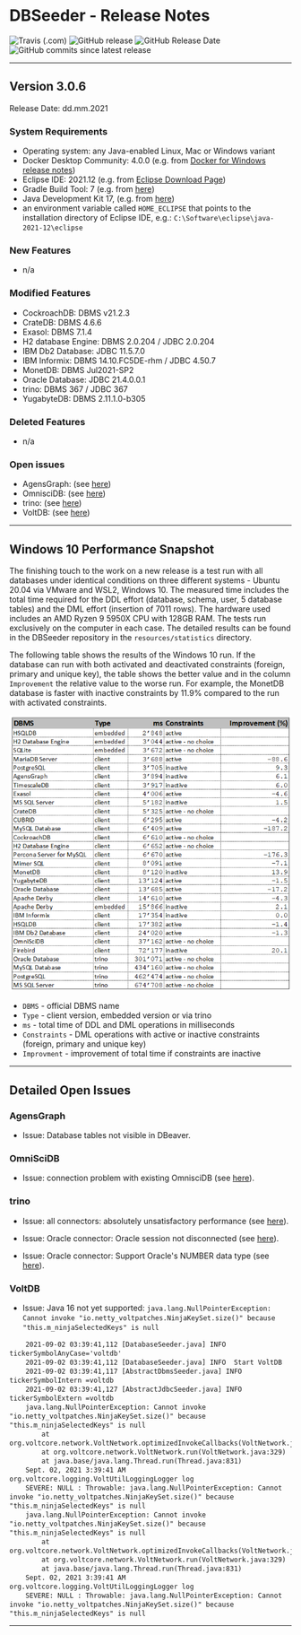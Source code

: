# DBSeeder - Release Notes

![Travis (.com)](https://img.shields.io/travis/com/KonnexionsGmbH/db_seeder.svg?branch=master)
![GitHub release](https://img.shields.io/github/release/KonnexionsGmbH/db_seeder.svg)
![GitHub Release Date](https://img.shields.io/github/release-date/KonnexionsGmbH/db_seeder.svg)
![GitHub commits since latest release](https://img.shields.io/github/commits-since/KonnexionsGmbH/db_seeder/3.0.6.svg)

----

## Version 3.0.6

Release Date: dd.mm.2021

### System Requirements

- Operating system: any Java-enabled Linux, Mac or Windows variant
- Docker Desktop Community: 4.0.0 (e.g. from [Docker for Windows release notes](https://docs.docker.com/docker-for-windows/release-notes))
- Eclipse IDE: 2021.12 (e.g. from [Eclipse Download Page](https://www.eclipse.org/downloads))
- Gradle Build Tool: 7 (e.g. from [here](https://gradle.org/releases))
- Java Development Kit 17, (e.g. from [here](https://jdk.java.net/java-se-ri/17))
- an environment variable called `HOME_ECLIPSE` that points to the installation directory of Eclipse IDE, e.g.: `C:\Software\eclipse\java-2021-12\eclipse`

### New Features

- n/a

### Modified Features

- CockroachDB: DBMS v21.2.3
- CrateDB: DBMS 4.6.6
- Exasol: DBMS 7.1.4
- H2 database Engine: DBMS 2.0.204 / JDBC 2.0.204
- IBM Db2 Database: JDBC 11.5.7.0
- IBM Informix: DBMS 14.10.FC5DE-rhm / JDBC 4.50.7
- MonetDB: DBMS Jul2021-SP2
- Oracle Database: JDBC 21.4.0.0.1
- trino: DBMS 367 / JDBC 367
- YugabyteDB: DBMS 2.11.1.0-b305

### Deleted Features

- n/a

### Open issues

- AgensGraph: (see [here](#issues_agensgraph))
- OmnisciDB: (see [here](#issues_omnisci))
- trino: (see [here](#issues_trino))
- VoltDB: (see [here](#issues_voltdb))

----

## Windows 10 Performance Snapshot

The finishing touch to the work on a new release is a test run with all databases under identical conditions on three different systems - Ubuntu 20.04 via VMware and WSL2, Windows 10. 
The measured time includes the total time required for the DDL effort (database, schema, user, 5 database tables) and the DML effort (insertion of 7011 rows). 
The hardware used includes an AMD Ryzen 9 5950X CPU with 128GB RAM. 
The tests run exclusively on the computer in each case. 
The detailed results can be found in the DBSeeder repository in the `resources/statistics` directory.

The following table shows the results of the Windows 10 run. 
If the database can run with both activated and deactivated constraints (foreign, primary and unique key), the table shows the better value and in the column `Improvement` the relative value to the worse run. 
For example, the MonetDB database is faster with inactive constraints by 11.9% compared to the run with activated constraints.

![](resources/.README_images/Perf_Snap_3.0.5_win10.png)

- `DBMS` - official DBMS name
- `Type` - client version, embedded version or via trino
- `ms` - total time of DDL and DML operations in milliseconds
- `Constraints` - DML operations with active or inactive constraints (foreign, primary and unique key)
- `Improvment` - improvement of total time if constraints are inactive 

----

## Detailed Open Issues

### <a name="issues_agensgraph"></a> AgensGraph

- Issue: Database tables not visible in DBeaver.

### <a name="issues_omnisci"></a> OmniSciDB

- Issue: connection problem with existing OmnisciDB (see [here](https://github.com/omnisci/omniscidb/issues/668)).

### <a name="issues_trino"></a> trino

- Issue: all connectors: absolutely unsatisfactory performance (see [here](https://github.com/trinodb/trino/issues/5681)).
    
- Issue: Oracle connector: Oracle session not disconnected (see [here](https://github.com/trinodb/trino/issues/5648)).
    
- Issue: Oracle connector: Support Oracle's NUMBER data type (see [here](https://github.com/trinodb/trino/issues/2274)).

### <a name="issues_voltdb"></a> VoltDB

- Issue: Java 16 not yet supported: `java.lang.NullPointerException: Cannot invoke "io.netty_voltpatches.NinjaKeySet.size()" because "this.m_ninjaSelectedKeys" is null`
```
    2021-09-02 03:39:41,112 [DatabaseSeeder.java] INFO  tickerSymbolAnyCase='voltdb'
    2021-09-02 03:39:41,112 [DatabaseSeeder.java] INFO  Start VoltDB
    2021-09-02 03:39:41,117 [AbstractDbmsSeeder.java] INFO  tickerSymbolIntern =voltdb
    2021-09-02 03:39:41,127 [AbstractJdbcSeeder.java] INFO  tickerSymbolExtern =voltdb
    java.lang.NullPointerException: Cannot invoke "io.netty_voltpatches.NinjaKeySet.size()" because "this.m_ninjaSelectedKeys" is null
	    at org.voltcore.network.VoltNetwork.optimizedInvokeCallbacks(VoltNetwork.java:478)
	    at org.voltcore.network.VoltNetwork.run(VoltNetwork.java:329)
	    at java.base/java.lang.Thread.run(Thread.java:831)
    Sept. 02, 2021 3:39:41 AM org.voltcore.logging.VoltUtilLoggingLogger log
    SEVERE: NULL : Throwable: java.lang.NullPointerException: Cannot invoke "io.netty_voltpatches.NinjaKeySet.size()" because "this.m_ninjaSelectedKeys" is null
    java.lang.NullPointerException: Cannot invoke "io.netty_voltpatches.NinjaKeySet.size()" because "this.m_ninjaSelectedKeys" is null
	    at org.voltcore.network.VoltNetwork.optimizedInvokeCallbacks(VoltNetwork.java:478)
	    at org.voltcore.network.VoltNetwork.run(VoltNetwork.java:329)
	    at java.base/java.lang.Thread.run(Thread.java:831)
    Sept. 02, 2021 3:39:41 AM org.voltcore.logging.VoltUtilLoggingLogger log
    SEVERE: NULL : Throwable: java.lang.NullPointerException: Cannot invoke "io.netty_voltpatches.NinjaKeySet.size()" because "this.m_ninjaSelectedKeys" is null
```
    
----------

